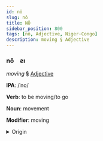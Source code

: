 ```yaml
---
id: nô
slug: nô
title: NÔ
sidebar_position: 800
tags: [nô, Adjective, Niger-Congo]
description: moving § Adjective
---
```


### nô&emsp;<span kind="abugida">ƨı</span>

*moving* **§** [Adjective](../../tags/Adjective)

**IPA**: /ˈno/

**Verb**: to be moving/to go

**Noun**: movement

**Modifier**: moving

<details>
    <summary>Origin</summary>
    Ede Ije nọ /nọ/<br/>
    <em>Niger-Congo Language Family</em>
</details>